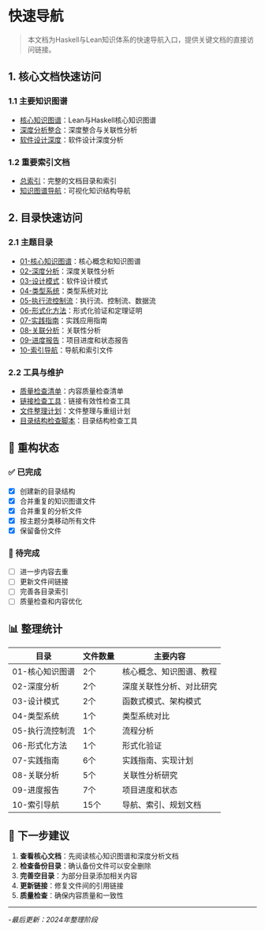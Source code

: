 # 快速导航

> 本文档为Haskell与Lean知识体系的快速导航入口，提供关键文档的直接访问链接。

## 1. 核心文档快速访问

### 1.1 主要知识图谱

- [核心知识图谱](../01-核心知识图谱/01-知识图谱-核心.md)：Lean与Haskell核心知识图谱
- [深度分析整合](../02-深度分析/01-深度分析-整合.md)：深度整合与关联性分析
- [软件设计深度](../02-深度分析/02-软件设计-深度.md)：软件设计深度分析

### 1.2 重要索引文档

- [总索引](./01-总索引.md)：完整的文档目录和索引
- [知识图谱导航](./03-知识图谱导航.md)：可视化知识结构导航

## 2. 目录快速访问

### 2.1 主题目录

- [01-核心知识图谱](../01-核心知识图谱/)：核心概念和知识图谱
- [02-深度分析](../02-深度分析/)：深度关联性分析
- [03-设计模式](../03-设计模式/)：软件设计模式
- [04-类型系统](../04-类型系统/)：类型系统对比
- [05-执行流控制流](../05-执行流控制流/)：执行流、控制流、数据流
- [06-形式化方法](../06-形式化方法/)：形式化验证和定理证明
- [07-实践指南](../07-实践指南/)：实践应用指南
- [08-关联分析](../08-关联分析/)：关联性分析
- [09-进度报告](../09-进度报告/)：项目进度和状态报告
- [10-索引导航](../)：导航和索引文件

### 2.2 工具与维护

- [质量检查清单](./check_structure.ps1)：内容质量检查清单
- [链接检查工具](./check_links.ps1)：链接有效性检查工具
- [文件整理计划](../清理计划.md)：文件整理与重组计划
- [目录结构检查脚本](../check_structure.ps1)：目录结构检查工具

## 🔄 重构状态

### ✅ 已完成

- [x] 创建新的目录结构
- [x] 合并重复的知识图谱文件
- [x] 合并重复的分析文件
- [x] 按主题分类移动所有文件
- [x] 保留备份文件

### 📝 待完成

- [ ] 进一步内容去重
- [ ] 更新文件间链接
- [ ] 完善各目录索引
- [ ] 质量检查和内容优化

## 📊 整理统计

| 目录 | 文件数量 | 主要内容 |
|------|----------|----------|
| 01-核心知识图谱 | 2个 | 核心概念、知识图谱、教程 |
| 02-深度分析 | 2个 | 深度关联性分析、对比研究 |
| 03-设计模式 | 2个 | 函数式模式、架构模式 |
| 04-类型系统 | 1个 | 类型系统对比 |
| 05-执行流控制流 | 1个 | 流程分析 |
| 06-形式化方法 | 1个 | 形式化验证 |
| 07-实践指南 | 6个 | 实践指南、实现计划 |
| 08-关联分析 | 5个 | 关联性分析研究 |
| 09-进度报告 | 7个 | 项目进度和状态 |
| 10-索引导航 | 15个 | 导航、索引、规划文档 |

## 🎯 下一步建议

1. **查看核心文档**：先阅读核心知识图谱和深度分析文档
2. **检查备份目录**：确认备份文件可以安全删除
3. **完善空目录**：为部分目录添加相关内容
4. **更新链接**：修复文件间的引用链接
5. **质量检查**：确保内容质量和一致性

---
-*最后更新：2024年整理阶段*

